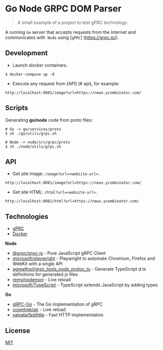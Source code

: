 # Go Node GRPC DOM Parser

> A small example of a project to test gPRC technology.

A running `Go` server that accepts requests from the Internet and communicates with` Node` using [`gPRC`] (https://grpc.io/).

## Development

- Launch docker containers.

```shell
$ docker-compose up -d
```

- Execute any request from [API] (# api), for example:

`http://localhost:8081/image?url=https://news.ycombinator.com/`

## Scripts

Generating **go/node** code from proto files:

```shell
# Go -> go/services/proto
$ sh ./go/utils/grpc.sh

# Node -> node/src/grpc/proto
$ sh ./node/utils/grpc.sh
```

## API

- Get site image: `/image?url=<website-url>`.

`http://localhost:8081/image?url=https://news.ycombinator.com/`

- Get site HTML: `/html?url=<website-url>`.

`http://localhost:8081/html?url=https://news.ycombinator.com/`

## Technologies

- [gPRC](https://grpc.io/)
- [Docker](https://www.docker.com/)

**Node**

- [@grpc/grpc-js](https://www.npmjs.com/package/@grpc/grpc-js) - Pure JavaScript gRPC Client
- [microsoft/playwright](https://github.com/microsoft/playwright) - Playwright to automate Chromium, Firefox and WebKit with a single API
- [agreatfool/grpc_tools_node_protoc_ts](https://github.com/agreatfool/grpc_tools_node_protoc_ts) - Generate TypeScript d.ts definitions for generated js files
- [remy/nodemon](https://github.com/remy/nodemon) - Live reload
- [microsoft/TypeScript](https://github.com/microsoft/TypeScript) - TypeScript extends JavaScript by adding types

**Go**

- [gRPC-Go](https://google.golang.org/grpc) - The Go implementation of gRPC
- [cosmtrek/air](https://github.com/cosmtrek/air) - Live reload
- [valyala/fasthttp](https://github.com/valyala/fasthttp) - Fast HTTP implementation

## License

[MIT](https://opensource.org/licenses/MIT)
